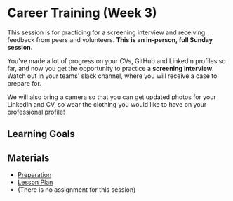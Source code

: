 # Career Training (Week 3)

This session is for practicing for a screening interview and receiving feedback from peers and volunteers. **This is an in-person, full Sunday session.**

You've made a lot of progress on your CVs, GitHub and LinkedIn profiles so far, and now you get the opportunity to practice a **screening interview**. Watch out in your teams' slack channel, where you will receive a case to prepare for.

We will also bring a camera so that you can get updated photos for your LinkedIn and CV, so wear the clothing you would like to have on your professional profile!

## Learning Goals

## Materials
- [Preparation](preparation.md)
- [Lesson Plan](lesson-plan.md)
- (There is no assignment for this session)